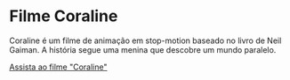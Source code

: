<!DOCTYPE html>
<html lang="pt-BR">
<head>
    <meta charset="UTF-8">
    <meta name="viewport" content="width=device-width, initial-scale=1.0">
    <title>Filme Coraline</title>
</head>
<body>
    <h1>Filme Coraline</h1>
    <p>Coraline é um filme de animação em stop-motion baseado no livro de Neil Gaiman. A história segue uma menina que descobre um mundo paralelo.</p>
    <a href="https://www.imdb.com/title/tt0327597/" target="_blank">Assista ao filme "Coraline"</a>
</body>
</html>
